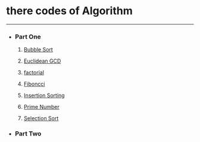 <h1>there codes of Algorithm</h1>


____

<ul>
<li>
<h3>Part One</h3>

<ol>
<li>

[Bubble Sort](https://github.com/Jubayer934/Algoritm-Codes-by-Python/blob/master/BubbleSort.py)</li>
<li>

[Euclidean GCD](https://github.com/Jubayer934/Algoritm-Codes-by-Python/blob/master/Euclidean_GCD.py)</li>
<li>

[factorial](https://github.com/Jubayer934/Algoritm-Codes-by-Python/blob/master/factorial.py)</li>
<li>

[Fiboncci](https://github.com/Jubayer934/Algoritm-Codes-by-Python/blob/master/fiboncci.py)</li>
<li>

[Insertion Sorting](https://github.com/Jubayer934/Algoritm-Codes-by-Python/blob/master/insertionsorting.py)</li>
<li>

[Prime Number](https://github.com/Jubayer934/Algoritm-Codes-by-Python/blob/master/PrimeNumber.py)</li>
<li>

[Selection Sort](https://github.com/Jubayer934/Algoritm-Codes-by-Python/blob/master/selectionSort.py)</li></ol>

<li><h3>Part Two</h3>
</li>
